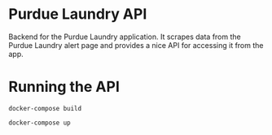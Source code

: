 # Purdue Laundry API

Backend for the Purdue Laundry application. It scrapes data from the Purdue Laundry alert page and provides a nice API for accessing it from the app. 

# Running the API

`docker-compose build`

`docker-compose up`
